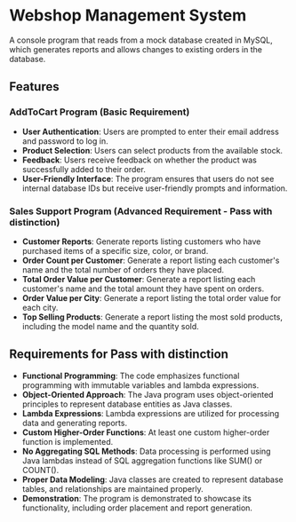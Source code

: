 # Webshop Management System

A console program that reads from a mock database created in MySQL, which generates reports and allows changes to existing orders in the database.

## Features

### AddToCart Program (Basic Requirement)

- **User Authentication**: Users are prompted to enter their email address and password to log in.
- **Product Selection**: Users can select products from the available stock.
- **Feedback**: Users receive feedback on whether the product was successfully added to their order.
- **User-Friendly Interface**: The program ensures that users do not see internal database IDs but receive user-friendly prompts and information.

### Sales Support Program (Advanced Requirement - Pass with distinction)

- **Customer Reports**: Generate reports listing customers who have purchased items of a specific size, color, or brand.
- **Order Count per Customer**: Generate a report listing each customer's name and the total number of orders they have placed.
- **Total Order Value per Customer**: Generate a report listing each customer's name and the total amount they have spent on orders.
- **Order Value per City**: Generate a report listing the total order value for each city.
- **Top Selling Products**: Generate a report listing the most sold products, including the model name and the quantity sold.

## Requirements for Pass with distinction

- **Functional Programming**: The code emphasizes functional programming with immutable variables and lambda expressions.
- **Object-Oriented Approach**: The Java program uses object-oriented principles to represent database entities as Java classes.
- **Lambda Expressions**: Lambda expressions are utilized for processing data and generating reports.
- **Custom Higher-Order Functions**: At least one custom higher-order function is implemented.
- **No Aggregating SQL Methods**: Data processing is performed using Java lambdas instead of SQL aggregation functions like SUM() or COUNT().
- **Proper Data Modeling**: Java classes are created to represent database tables, and relationships are maintained properly.
- **Demonstration**: The program is demonstrated to showcase its functionality, including order placement and report generation.

